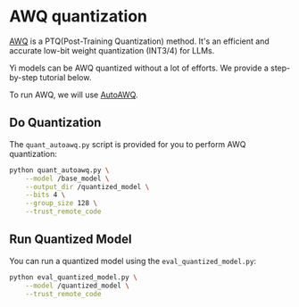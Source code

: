 # AWQ quantization


[AWQ](https://github.com/mit-han-lab/llm-awq) is a PTQ(Post-Training Quantization)
method. It's an efficient and accurate low-bit weight quantization (INT3/4) for LLMs.

Yi models can be AWQ quantized without a lot of efforts. 
We provide a step-by-step tutorial below.

To run AWQ, we will use [AutoAWQ](https://github.com/casper-hansen/AutoAWQ).

## Do Quantization

The `quant_autoawq.py` script is provided for you to perform AWQ quantization:

```bash
python quant_autoawq.py \
    --model /base_model \
    --output_dir /quantized_model \
    --bits 4 \
    --group_size 128 \
    --trust_remote_code
```

## Run Quantized Model

You can run a quantized model using the `eval_quantized_model.py`:

```bash
python eval_quantized_model.py \
    --model /quantized_model \
    --trust_remote_code
```
